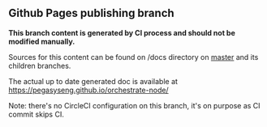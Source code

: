## Github Pages publishing branch

**This branch content is generated by CI process and should not be modified manually.**

Sources for this content can be found on /docs directory on
[master](https://github.com/PegaSysEng/orchestrate-node/tree/master/docs) and its children branches.

The actual up to date generated doc is available at https://pegasyseng.github.io/orchestrate-node/

Note: there's no CircleCI configuration on this branch, it's on purpose as CI commit skips CI.
